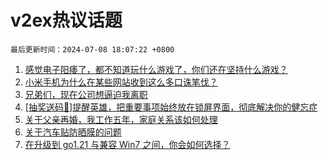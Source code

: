 # v2ex热议话题

`最后更新时间：2024-07-08 18:07:22 +0800`

1. [感觉电子阳痿了，都不知道玩什么游戏了，你们还在坚持什么游戏？](https://www.v2ex.com/t/1055652)
1. [小米手机为什么在某些网站收到这么多口诛笔伐？](https://www.v2ex.com/t/1055478)
1. [兄弟们，现在公司想逼迫我离职](https://www.v2ex.com/t/1055560)
1. [[抽奖送码🎁]提醒英雄，把重要事项始终放在锁屏界面，彻底解决你的健忘症](https://www.v2ex.com/t/1055571)
1. [关于父亲再婚，我工作五年，家庭关系该如何处理](https://www.v2ex.com/t/1055504)
1. [关于汽车贴防晒膜的问题](https://www.v2ex.com/t/1055545)
1. [在升级到 go1.21 与兼容 Win7 之间，你会如何选择？](https://www.v2ex.com/t/1055524)

